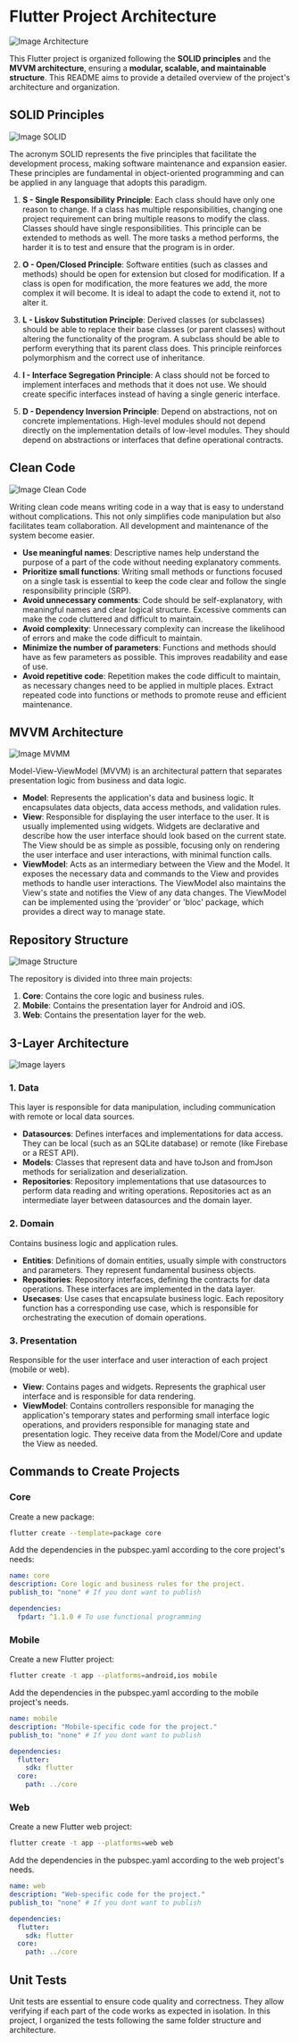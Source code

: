 # Flutter Project Architecture

![Image Architecture](images/architecture.png)

This Flutter project is organized following the **SOLID principles** and the **MVVM architecture**, ensuring a **modular, scalable, and maintainable structure**. This README aims to provide a detailed overview of the project's architecture and organization.

## SOLID Principles

![Image SOLID](images/solid.png)

The acronym SOLID represents the five principles that facilitate the development process, making software maintenance and expansion easier. These principles are fundamental in object-oriented programming and can be applied in any language that adopts this paradigm.

1. **S - Single Responsibility Principle**: Each class should have only one reason to change. If a class has multiple responsibilities, changing one project requirement can bring multiple reasons to modify the class. Classes should have single responsibilities. This principle can be extended to methods as well. The more tasks a method performs, the harder it is to test and ensure that the program is in order.

2. **O - Open/Closed Principle**: Software entities (such as classes and methods) should be open for extension but closed for modification. If a class is open for modification, the more features we add, the more complex it will become. It is ideal to adapt the code to extend it, not to alter it.

3. **L - Liskov Substitution Principle**: Derived classes (or subclasses) should be able to replace their base classes (or parent classes) without altering the functionality of the program. A subclass should be able to perform everything that its parent class does. This principle reinforces polymorphism and the correct use of inheritance.

4. **I - Interface Segregation Principle**: A class should not be forced to implement interfaces and methods that it does not use. We should create specific interfaces instead of having a single generic interface.

5. **D - Dependency Inversion Principle**: Depend on abstractions, not on concrete implementations. High-level modules should not depend directly on the implementation details of low-level modules. They should depend on abstractions or interfaces that define operational contracts.

## Clean Code

![Image Clean Code](images/clean_code.png)

Writing clean code means writing code in a way that is easy to understand without complications. This not only simplifies code manipulation but also facilitates team collaboration. All development and maintenance of the system become easier.

- **Use meaningful names**: Descriptive names help understand the purpose of a part of the code without needing explanatory comments.
- **Prioritize small functions**: Writing small methods or functions focused on a single task is essential to keep the code clear and follow the single responsibility principle (SRP).
- **Avoid unnecessary comments**: Code should be self-explanatory, with meaningful names and clear logical structure. Excessive comments can make the code cluttered and difficult to maintain.
- **Avoid complexity**: Unnecessary complexity can increase the likelihood of errors and make the code difficult to maintain.
- **Minimize the number of parameters**: Functions and methods should have as few parameters as possible. This improves readability and ease of use.
- **Avoid repetitive code**: Repetition makes the code difficult to maintain, as necessary changes need to be applied in multiple places. Extract repeated code into functions or methods to promote reuse and efficient maintenance.

## MVVM Architecture

![Image MVMM](images/mvvm.png)

Model-View-ViewModel (MVVM) is an architectural pattern that separates presentation logic from business and data logic.

- **Model**: Represents the application's data and business logic. It encapsulates data objects, data access methods, and validation rules.
- **View**: Responsible for displaying the user interface to the user. It is usually implemented using widgets. Widgets are declarative and describe how the user interface should look based on the current state. The View should be as simple as possible, focusing only on rendering the user interface and user interactions, with minimal function calls.
- **ViewModel**: Acts as an intermediary between the View and the Model. It exposes the necessary data and commands to the View and provides methods to handle user interactions. The ViewModel also maintains the View's state and notifies the View of any data changes. The ViewModel can be implemented using the ‘provider’ or 'bloc' package, which provides a direct way to manage state.

## Repository Structure

![Image Structure](images/structure.png)

The repository is divided into three main projects:

1. **Core**: Contains the core logic and business rules.
2. **Mobile**: Contains the presentation layer for Android and iOS.
3. **Web**: Contains the presentation layer for the web.

## 3-Layer Architecture

![Image layers](images/layers.png)

### 1. Data

This layer is responsible for data manipulation, including communication with remote or local data sources.

- **Datasources**: Defines interfaces and implementations for data access. They can be local (such as an SQLite database) or remote (like Firebase or a REST API).
- **Models**: Classes that represent data and have toJson and fromJson methods for serialization and deserialization.
- **Repositories**: Repository implementations that use datasources to perform data reading and writing operations. Repositories act as an intermediate layer between datasources and the domain layer.

### 2. Domain

Contains business logic and application rules.

- **Entities**: Definitions of domain entities, usually simple with constructors and parameters. They represent fundamental business objects.
- **Repositories**: Repository interfaces, defining the contracts for data operations. These interfaces are implemented in the data layer.
- **Usecases**: Use cases that encapsulate business logic. Each repository function has a corresponding use case, which is responsible for orchestrating the execution of domain operations.

### 3. Presentation

Responsible for the user interface and user interaction of each project (mobile or web).

- **View**: Contains pages and widgets. Represents the graphical user interface and is responsible for data rendering.
- **ViewModel**: Contains controllers responsible for managing the application's temporary states and performing small interface logic operations, and providers responsible for managing state and presentation logic. They receive data from the Model/Core and update the View as needed.

## Commands to Create Projects

### Core

Create a new package:

```bash
flutter create --template=package core
```

Add the dependencies in the pubspec.yaml according to the core project's needs:

```yaml
name: core
description: Core logic and business rules for the project.
publish_to: "none" # If you dont want to publish

dependencies:
  fpdart: ^1.1.0 # To use functional programming
```

### Mobile

Create a new Flutter project:

```bash
flutter create -t app --platforms=android,ios mobile
```

Add the dependencies in the pubspec.yaml according to the mobile project's needs.

```yaml
name: mobile
description: "Mobile-specific code for the project."
publish_to: "none" # If you dont want to publish

dependencies:
  flutter:
    sdk: flutter
  core:
    path: ../core
```

### Web

Create a new Flutter web project:

```bash
flutter create -t app --platforms=web web
```

Add the dependencies in the pubspec.yaml according to the web project's needs.

```yaml
name: web
description: "Web-specific code for the project."
publish_to: "none" # If you dont want to publish

dependencies:
  flutter:
    sdk: flutter
  core:
    path: ../core
```

## Unit Tests

Unit tests are essential to ensure code quality and correctness. They allow verifying if each part of the code works as expected in isolation. In this project, I organized the tests following the same folder structure and architecture.
